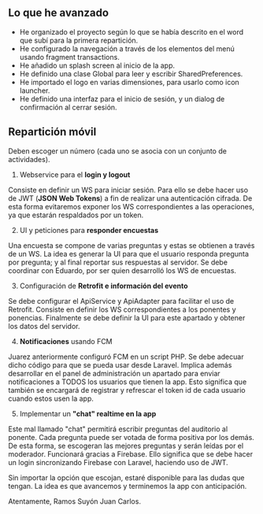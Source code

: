 ## Lo que he avanzado
- He organizado el proyecto según lo que se había descrito en el word que subí para la primera repartición.
- He configurado la navegación a través de los elementos del menú usando fragment transactions.
- He añadido un splash screen al inicio de la app.
- He definido una clase Global para leer y escribir SharedPreferences.
- He importado el logo en varias dimensiones, para usarlo como icon launcher.
- He definido una interfaz para el inicio de sesión, y un dialog de confirmación al cerrar sesión.

## Repartición móvil
Deben escoger un número (cada uno se asocia con un conjunto de actividades).

1. Webservice para el **login y logout**

 Consiste en definir un WS para iniciar sesión. Para ello se debe hacer uso de JWT (**JSON Web Tokens**) a fin de realizar una autenticación cifrada.
 De esta forma evitaremos exponer los WS correspondientes a las operaciones, ya que estarán respaldados por un token.

2. UI y peticiones para **responder encuestas**

 Una encuesta se compone de varias preguntas y estas se obtienen a través de un WS. 
 La idea es generar la UI para que el usuario responda pregunta por pregunta; y al final reportar sus respuestas al servidor.
 Se debe coordinar con Eduardo, por ser quien desarrolló los WS de encuestas.

3. Configuración de **Retrofit e información del evento**

 Se debe configurar el ApiService y ApiAdapter para facilitar el uso de Retrofit.
 Consiste en definir los WS correspondientes a los ponentes y ponencias.
 Finalmente se debe definir la UI para este apartado y obtener los datos del servidor.

4. **Notificaciones** usando FCM

 Juarez anteriormente configuró FCM en un script PHP. Se debe adecuar dicho código para que se pueda usar desde Laravel.
 Implica además desarrollar en el panel de administración un apartado para enviar notificaciones a TODOS los usuarios que tienen la app.
 Esto significa que también se encargará de registrar y refrescar el token id de cada usuario cuando estos usen la app.

5. Implementar un **"chat" realtime en la app**

 Este mal llamado "chat" permitirá escribir preguntas del auditorio al ponente. Cada pregunta puede ser votada de forma positiva por los demás.
 De esta forma, se escogeran las mejores preguntas y serán leídas por el moderador.
 Funcionará gracias a Firebase. Ello significa que se debe hacer un login sincronizando Firebase con Laravel, haciendo uso de JWT.

Sin importar la opción que escojan, estaré disponible para las dudas que tengan. 
La idea es que avancemos y terminemos la app con anticipación.

Atentamente,
Ramos Suyón Juan Carlos.
